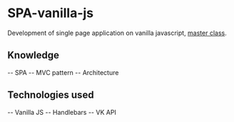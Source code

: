 # SPA-vanilla-js 
Development of single page application on vanilla javascript, [master class](https://www.youtube.com/watch?v=cz4rMkmj4kQ).
## Knowledge
-- SPA
-- MVC pattern
-- Architecture

## Technologies used
-- Vanilla JS
-- Handlebars
-- VK API
